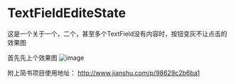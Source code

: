 # TextFieldEditeState
这是一个关于一个，二个，甚至多个TextField没有内容时，按钮变灰不让点击的效果图


首先先上个效果图
![image](http://upload-images.jianshu.io/upload_images/3512530-903efa05395a590f.gif?imageMogr2/auto-orient/strip)

附上简书项目使用地址：
http://www.jianshu.com/p/98629c2b6ba1
